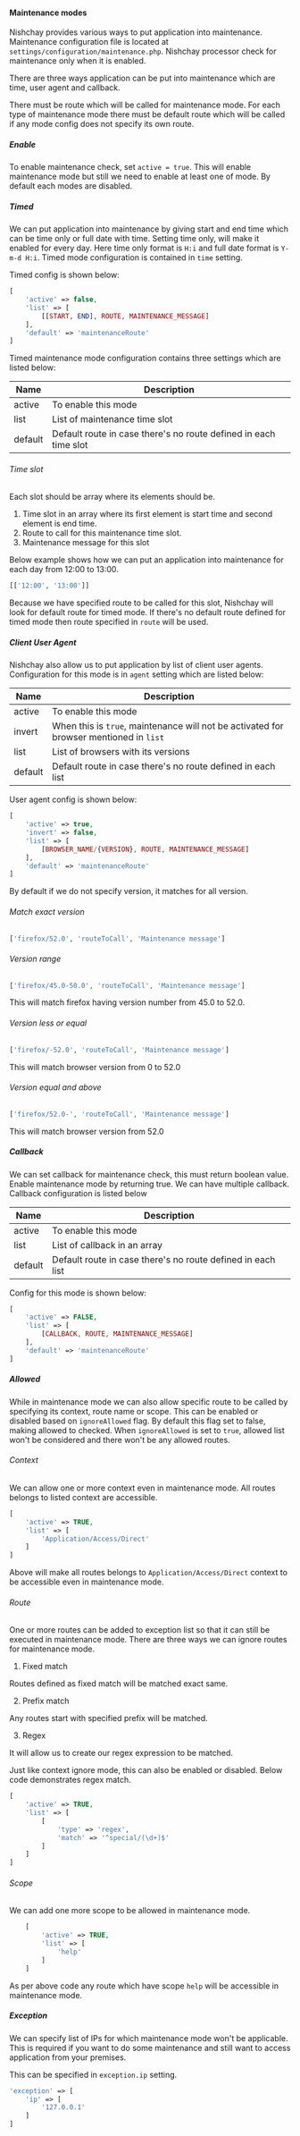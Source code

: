 #### Maintenance modes

Nishchay provides various ways to put application into maintenance. Maintenance configuration file is located at `settings/configuration/maintenance.php`. Nishchay processor check for maintenance only when it is enabled.

There are three ways application can be put into maintenance which are time, user agent and callback. 

There must be route which will be called for maintenance mode. For each type of maintenance mode there must be default route which will be called if any mode config does not specify its own route.

##### Enable

To enable maintenance check, set `active = true`. This will enable maintenance mode but still we need to enable at least one of mode. By default each modes are disabled.

##### Timed

We can put application into maintenance by giving start and end time which can be time only or full date with time. Setting time only, will make it enabled for every day. Here time only format is `H:i` and full date format is `Y-m-d H:i`. Timed mode configuration is contained in `time` setting. 

Timed config is shown below:

```php
[
    'active' => false,
    'list' => [
        [[START, END], ROUTE, MAINTENANCE_MESSAGE]
    ],
    'default' => 'maintenanceRoute'
]
```
Timed maintenance mode configuration contains three settings which are listed below:

| Name | Description |
| ----- | ----- |
| active | To enable this mode |
| list | List of maintenance time slot |
| default | Default route in case there's no route defined in each time slot |


###### Time slot
 Each slot should be array where its elements should be.
 
 1. Time slot in an array where its first element is start time and second element is end time.
 2. Route to call for this maintenance time slot.
 3. Maintenance message for this slot


Below example shows how we can put an application into maintenance for each day from 12:00 to 13:00.

```php
[['12:00', '13:00']]
```

Because we have specified route to be called for this slot, Nishchay will look for default route for timed mode. If there's no default route defined for timed mode then route specified in `route` will be used.

##### Client User Agent

Nishchay also allow us to put application by list of client user agents. Configuration for this mode is in `agent` setting which are listed below:

| Name | Description |
| ----- | ----- |
| active | To enable this mode |
| invert | When this is `true`, maintenance will not be activated for browser mentioned in `list` |
| list | List of browsers with its versions |
| default | Default route in case there's no route defined in each list |

User agent config is shown below:
```php
[
    'active' => true,
    'invert' => false,
    'list' => [
        [BROWSER_NAME/{VERSION}, ROUTE, MAINTENANCE_MESSAGE]
    ],
    'default' => 'maintenanceRoute'
]
```
By default if we do not specify version, it matches for all version.

###### Match exact version
```php
['firefox/52.0', 'routeToCall', 'Maintenance message']
```
###### Version range
```php
['firefox/45.0-50.0', 'routeToCall', 'Maintenance message']
```
This will match firefox having version number from 45.0 to 52.0.

###### Version less or equal
```php
['firefox/-52.0', 'routeToCall', 'Maintenance message']
```
This will match browser version from 0 to 52.0

###### Version equal and above
```php
['firefox/52.0-', 'routeToCall', 'Maintenance message']
```
This will match browser version from 52.0

##### Callback

We can set callback for maintenance check, this must return boolean value. Enable maintenance mode by returning true. We can have multiple callback. Callback configuration is listed below

| Name | Description |
| ----- | ----- |
| active | To enable this mode |
| list | List of callback in an array |
| default | Default route in case there's no route defined in each list |

Config for this mode is shown below:
```php
[
    'active' => FALSE,
    'list' => [
        [CALLBACK, ROUTE, MAINTENANCE_MESSAGE]
    ],
    'default' => 'maintenanceRoute'
]
```

##### Allowed

While in maintenance mode we can also allow specific route to be called by specifying its context, route name or scope. This can be enabled or disabled based on `ignoreAllowed` flag. By default this flag set to false, making allowed to checked. When `ignoreAllowed` is set to `true`, allowed list won't be considered and there won't be any allowed routes.

###### Context

We can allow one or more context even in maintenance mode. All routes belongs to listed context are accessible.

```php
[
    'active' => TRUE,
    'list' => [
        'Application/Access/Direct'
    ]
]
```
Above will make all routes belongs to `Application/Access/Direct` context to be accessible even in maintenance mode. 

###### Route

One or more routes can be added to exception list so that it can still be executed in maintenance mode. There are three ways we can ignore routes for maintenance mode.

1.  Fixed match

Routes defined as fixed match will be matched exact same.

2.  Prefix match

Any routes start with specified prefix will be matched.

3.  Regex

It will allow us to create our regex expression to be matched.

Just like context ignore mode, this can also be enabled or disabled. Below code demonstrates regex match.
```php
[
    'active' => TRUE,
    'list' => [
        [
            'type' => 'regex',
            'match' => '^special/(\d+)$'
        ]
    ]
]
```
###### Scope

We can add one more scope to be allowed in maintenance mode.

```php
    [
        'active' => TRUE,
        'list' => [
            'help'
        ]
    ]
```

As per above code any route which have scope `help` will be accessible in maintenance mode.

##### Exception
We can specify list of IPs for which maintenance mode won't be applicable. This is required if you want to do some maintenance and still want to access application from your premises.

This can be specified in `exception.ip` setting.

```php
'exception' => [
    'ip' => [
        '127.0.0.1'
    ]
]
```